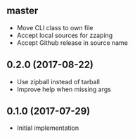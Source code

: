 ## master
- Move CLI class to own file
- Accept local sources for zzaping
- Accept Github release in source name

## 0.2.0 (2017-08-22)
- Use zipball instead of tarball
- Improve help when missing args

## 0.1.0 (2017-07-29)
- Initial implementation
